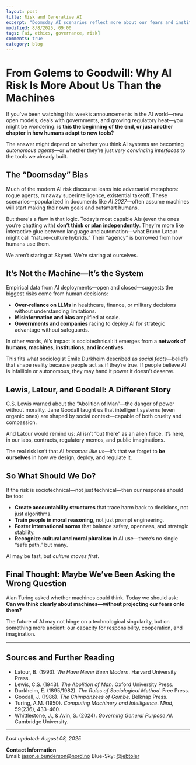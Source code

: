 ```yaml
---
layout: post
title: Risk and Generative AI
excerpt: "Doomsday AI scenarios reflect more about our fears and institutions than actual machine autonomy. What if the real danger isn’t runaway intelligence—but how we react to it?"
modified: 8/8/2025, 09:00
tags: [ai, ethics, governance, risk]
comments: true
category: blog
---
```


# From Golems to Goodwill: Why AI Risk Is More About Us Than the Machines

If you've been watching this week’s announcements in the AI world—new open models, deals with governments, and growing regulatory heat—you might be wondering: **is this the beginning of the end, or just another chapter in how humans adapt to new tools?**

The answer might depend on whether you think AI systems are becoming *autonomous agents*—or whether they’re just *very convincing interfaces* to the tools we already built.

## The “Doomsday” Bias

Much of the modern AI risk discourse leans into adversarial metaphors: rogue agents, runaway superintelligence, existential takeoff. These scenarios—popularized in documents like *AI 2027*—often assume machines will start making their own goals and outsmart humans.  

But there's a flaw in that logic. Today’s most capable AIs (even the ones you’re chatting with) **don’t think or plan independently**. They're more like interactive glue between language and automation—what Bruno Latour might call “nature–culture hybrids.” Their “agency” is borrowed from how humans use them.

We aren’t staring at Skynet. We’re staring at ourselves.

## It’s Not the Machine—It’s the System

Empirical data from AI deployments—open and closed—suggests the biggest risks come from human decisions:
- **Over-reliance on LLMs** in healthcare, finance, or military decisions without understanding limitations.
- **Misinformation and bias** amplified at scale.
- **Governments and companies** racing to deploy AI for strategic advantage without safeguards.

In other words, AI’s impact is sociotechnical: it emerges from a **network of humans, machines, institutions, and incentives**.

This fits what sociologist Émile Durkheim described as *social facts*—beliefs that shape reality because people act as if they’re true. If people believe AI is infallible or autonomous, they may hand it power it doesn’t deserve.

## Lewis, Latour, and Goodall: A Different Story

C.S. Lewis warned about the “Abolition of Man”—the danger of power without morality. Jane Goodall taught us that intelligent systems (even organic ones) are shaped by social context—capable of both cruelty and compassion.

And Latour would remind us: AI isn’t “out there” as an alien force. It’s here, in our labs, contracts, regulatory memos, and public imaginations.

The real risk isn’t that AI *becomes like us*—it’s that we forget to **be ourselves** in how we design, deploy, and regulate it.

## So What Should We Do?

If the risk is sociotechnical—not just technical—then our response should be too:
- **Create accountability structures** that trace harm back to decisions, not just algorithms.
- **Train people in moral reasoning**, not just prompt engineering.
- **Foster international norms** that balance safety, openness, and strategic stability.
- **Recognize cultural and moral pluralism** in AI use—there’s no single “safe path,” but many.

AI may be fast, but *culture moves first*.

## Final Thought: Maybe We’ve Been Asking the Wrong Question

Alan Turing asked whether machines could think. Today we should ask:  
**Can we think clearly about machines—without projecting our fears onto them?**

The future of AI may not hinge on a technological singularity, but on something more ancient: our capacity for responsibility, cooperation, and imagination.

---

## Sources and Further Reading

- Latour, B. (1993). *We Have Never Been Modern*. Harvard University Press.  
- Lewis, C.S. (1943). *The Abolition of Man*. Oxford University Press.  
- Durkheim, É. (1895/1982). *The Rules of Sociological Method*. Free Press.  
- Goodall, J. (1986). *The Chimpanzees of Gombe*. Belknap Press.  
- Turing, A.M. (1950). *Computing Machinery and Intelligence*. *Mind*, 59(236), 433–460.  
- Whittlestone, J., & Avin, S. (2024). *Governing General Purpose AI*. Cambridge University.

---
*Last updated: August 08, 2025*

**Contact Information**   
Email: jason.e.bunderson@nord.no
Blue-Sky: [@jebtoler](https://bsky.app/profile/jebtoler.bsky.social)
